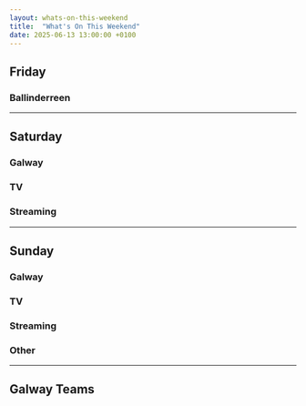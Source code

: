 ```yaml
---
layout: whats-on-this-weekend
title:  "What's On This Weekend"
date: 2025-06-13 13:00:00 +0100
---
```


## Friday

### Ballinderreen

---

## Saturday

### Galway

### TV

### Streaming

---

## Sunday

### Galway

### TV

### Streaming

### Other


---

## Galway Teams